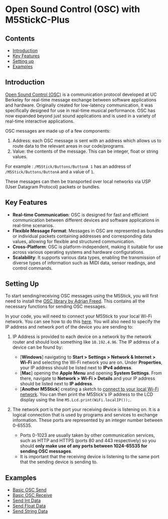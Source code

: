 # Open Sound Control (OSC) with M5StickC-Plus

## Contents
- [Introduction](#introduction)
- [Key Features](#key-features)
- [Setting up](#setting-up)
- [Examples](#examples)

## Introduction
[Open Sound Control (OSC)](https://opensoundcontrol.stanford.edu/) is a communication protocol developed at UC Berkeley for real-time message exchange between software applications and hardware. Originally created for low-latency communication, it was specifically designed for use in real-time musical performance. OSC has now expanded beyond just sound applications and is used in a variety of real-time interactive applications.

OSC messages are made up of a few components:
1. Address: each OSC message is sent with an address which allows us to route data to the relevant areas in our code/programs.
2. Value: the contents of the message. This can be integer, float or string values.

For example : <code>/M5Stick/Buttons/ButtonA 1</code> has an address of <code>/M5Stick/Buttons/ButtonA</code> and a value of <code>1</code>.

These messages can then be transported over local networks via USP (User Datagram Protocol) packets or bundles.

## Key Features
- **Real-time Communication**: OSC is designed for fast and efficient communication between different devices and software applications in real-time scenarios.
- **Flexible Message Format**: Messages in OSC are represented as bundles or individual packets containing addresses and corresponding data values, allowing for flexible and structured communication.
- **Cross-Platform**: OSC is platform-independent, making it suitable for use across various operating systems and hardware configurations.
- **Scalability**: It supports various data types, enabling the transmission of diverse types of information such as MIDI data, sensor readings, and control commands.

## Setting Up
To start sending/receiving OSC messages using the M5Stick, you will first need to install the [OSC library by Adrian Freed](https://github.com/CNMAT/OSC). This contains all the necessary functions for sending OSC messages. 

In your code, you will need to connect your M5Stick to your local Wi-Fi network. You can see how to do this [here](../WiFi/). You will also need to specify the IP address and network port of the device you are sending to:

1. IP Address is provided to each device on a network by the network router and should look something like <code>10.192.4.96</code>. The IP address of a device can be found by:
    - [**Windows**] navigating to **Start > Settings > Network & Internet > Wi-Fi** and selecting the Wi-Fi network you are on. Under **Properties**, your IP address should be listed next to **IPv4 address**. 
    - [**Mac**] opening the **Apple Menu** and opening **System Settings**. From there, navigate to **Network > Wi-Fi > Details** and your IP address should be listed next to **IP address**.
    - [**Another M5Stick**] creating a sketch to [connect to your local Wi-Fi network](../WiFi/ConnectToWiFi/ConnectToWiFi.ino). You can then print the M5Stick's IP address to the LCD display using the line <code>M5.Lcd.print(WiFi.localIP());</code>.

2. The network port is the port your receiving device is listening on. It is a logical connection that is used by programs and services to exchange information. These ports are represented by an integer number between 0-65535.
    - Ports 0-1023 are usually taken by other communication services, such as HTTP and HTTPS (ports 80 and 443 respectively) so you should **only make use of any ports between 1024-65535 for sending OSC messages**.
    - It is important that the receiving device is listening to the same port that the sending device is sending to.

## Examples
- [Basic OSC Send](BasicOSCSend/BasicOSCSend.ino)
- [Basic OSC Receive](BasicOSCReceive/BasicOSCReceive.ino)
- [Send Int Data](SendInt_Counter/SendInt_Counter.ino)
- [Send Float Data](SendFloat_IMU/SendFloat_IMU.ino)
- [Send String Data](SendTxt_HelloWorld/SendTxt_HelloWorld.ino)